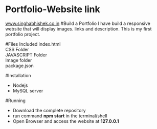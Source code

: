 # Portfolio-Website link
www.singhabhishek.co.in
#Build a Portfolio
I have build a responsive website that will display images. links and description. This is my first portfolio project.

#Files Included
index.html<br>
CSS Folder<br>
JAVASCRIPT Folder<br>
Image folder<br>
package.json

#Installation
* Nodejs<br>
* MySQL server

#Running
* Download the complete repository<br>
* run command **npm start** in the terminal/shell <br>
* Open Browser and access the website at **127.0.0.1** <br>
